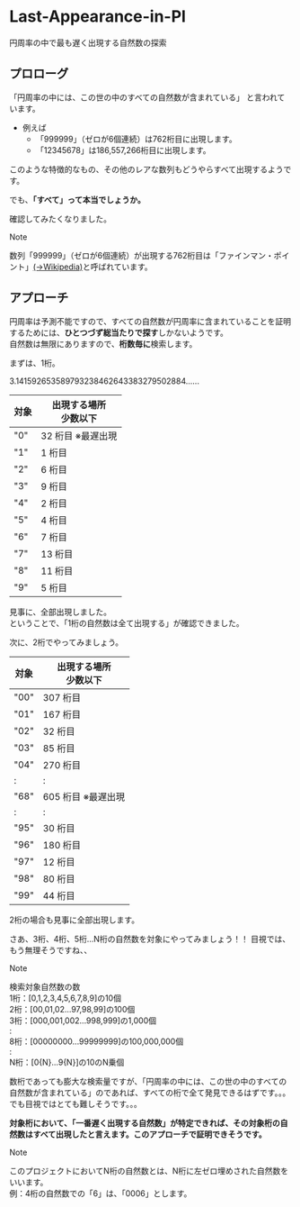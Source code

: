 
# Last-Appearance-in-PI
円周率の中で最も遅く出現する自然数の探索

## プロローグ
「円周率の中には、この世の中のすべての自然数が含まれている」 と言われています。  
* 例えば
  * 「999999」（ゼロが6個連続）は762桁目に出現します。  
  * 「12345678」は186,557,266桁目に出現します。	

このような特徴的なもの、その他のレアな数列もどうやらすべて出現するようです。

でも、**「すべて」って本当でしょうか。**

確認してみたくなりました。

> [!NOTE]
> 数列「999999」（ゼロが6個連続）が出現する762桁目は「ファインマン・ポイント」[(→Wikipedia)](https://ja.wikipedia.org/wiki/ファインマン・ポイント)と呼ばれています。

## アプローチ
円周率は予測不能ですので、すべての自然数が円周率に含まれていることを証明するためには、**ひとつづず総当たりで探す**しかないようです。  
自然数は無限にありますので、**桁数毎に**検索します。

まずは、1桁。

3.141592653589793238462643383279502884......

| 対象 | 出現する場所<br>少数以下 |
| ---- | ------------------------ |
| "0"  | 32 桁目 ※最遅出現        |
| "1"  | 1 桁目                   |
| "2"  | 6 桁目                   |
| "3"  | 9 桁目                   |
| "4"  | 2 桁目                   |
| "5"  | 4 桁目                   |
| "6"  | 7 桁目                   |
| "7"  | 13 桁目                  |
| "8"  | 11 桁目                  |
| "9"  | 5 桁目                   |

見事に、全部出現しました。  
ということで、「1桁の自然数は全て出現する」が確認できました。

次に、2桁でやってみましょう。

| 対象 | 出現する場所<br>少数以下 |
| ---- | ------------------------ |
| "00" | 307 桁目                 |
| "01" | 167 桁目                 |
| "02" | 32 桁目                  |
| "03" | 85 桁目                  |
| "04" | 270 桁目                 |
| :    | :                        |
| "68" | 605 桁目 ※最遅出現       |  |
| :    | :                        |
| "95" | 30 桁目                  |
| "96" | 180 桁目                 |
| "97" | 12 桁目                  |
| "98" | 80 桁目                  |
| "99" | 44 桁目                  |

2桁の場合も見事に全部出現します。    

さあ、3桁、4桁、5桁...N桁の自然数を対象にやってみましょう！！
目視では、もう無理そうですね、、

> [!NOTE]
>検索対象自然数の数  
>  1桁：[0,1,2,3,4,5,6,7,8,9]の10個  
>  2桁：[00,01,02...97,98,99]の100個  
>  3桁：[000,001,002...998,999]の1,000個  
>  :  
>  8桁：[00000000...99999999]の100,000,000個  
>  :  
>  N桁：[0{N}...9{N}]の10のN乗個  

数桁であっても膨大な検索量ですが、「円周率の中には、この世の中のすべての自然数が含まれている」のであれば、すべての桁で全て発見できるはずです。。。  
でも目視ではとても難しそうです。。。

**対象桁において、「一番遅く出現する自然数」が特定できれば、その対象桁の自然数はすべて出現したと言えます。このアプローチで証明できそうです。**

> [!NOTE]
>このプロジェクトにおいてN桁の自然数とは、N桁に左ゼロ埋めされた自然数をいいます。  
> 例：4桁の自然数での「6」は、「0006」とします。
